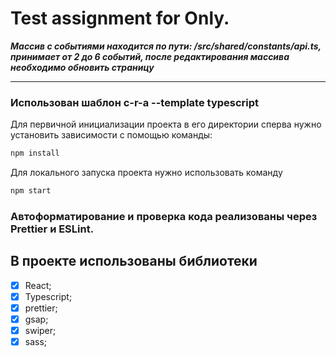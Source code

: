 # Test assignment for Only.

**_Массив с событиями находится по пути: /src/shared/constants/api.ts, принимает от 2 до 6 событий, после редактирования массива необходимо обновить страницу_**

---

### Использован шаблон c-r-a --template typescript

Для первичной инициализации проекта в его директории сперва нужно установить зависимости с помощью команды:

```sh
npm install
```

Для локального запуска проекта нужно использовать команду

```sh
npm start
```

### Автоформатирование и проверка кода реализованы через Prettier и ESLint.

## В проекте использованы библиотеки

- [x] React;
- [x] Typescript;
- [x] prettier;
- [x] gsap;
- [x] swiper;
- [x] sass;
